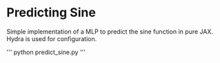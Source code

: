 # Predicting Sine
Simple implementation of a MLP to predict the sine function in pure JAX. Hydra is used for configuration. 


'''
python predict_sine.py
'''
